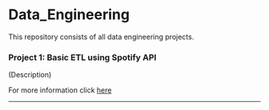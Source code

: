 # Data_Engineering
This repository consists of all data engineering projects.

### Project 1: Basic ETL using Spotify API
(Description)

For more information click [here]()

---
